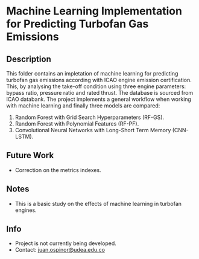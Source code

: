 # Machine Learning Implementation for Predicting Turbofan Gas Emissions

## Description
This folder contains an impletation of machine learning for predicting turbofan gas emissions according with ICAO engine emission certification. This, by analysing the take-off condition using three engine parameters: bypass ratio, pressure ratio and rated thrust. The database is sourced from ICAO databank. The project implements a general workflow when working with machine learning and finally three models are compared: 

1. Random Forest with Grid Search Hyperparameters (RF-GS).
2. Random Forest with Polynomial Features (RF-PF).
3. Convolutional Neural Networks with Long-Short Term Memory (CNN-LSTM).

## Future Work
- Correction on the metrics indexes.

## Notes
- This is a basic study on the effects of machine learning in turbofan engines.

## Info
- Project is not currently being developed.
- Contact: juan.ospinor@udea.edu.co
